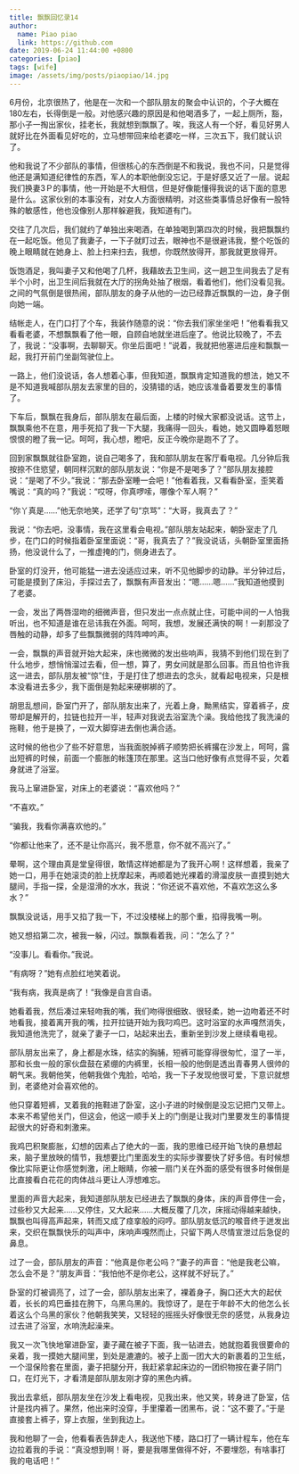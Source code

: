 ```yaml
---
title: 飘飘回忆录14
author:
  name: Piao piao
  link: https://github.com
date: 2019-06-24 11:44:00 +0800
categories: [piao]
tags: [wife]
image: /assets/img/posts/piaopiao/14.jpg
---
```


6月份，北京很热了，他是在一次和一个部队朋友的聚会中认识的，个子大概在180左右，长得倒是一般。对他感兴趣的原因是和他喝酒多了，一起上厕所，豁，那小子一掏出家伙，挂老长，我就想到飘飘了。唉，我这人有一个好，看见好男人就好比在外面看见好吃的，立马想带回来给老婆吃一样，三次五下，我们就认识了。

他和我说了不少部队的事情，但很核心的东西倒是不和我说，我也不问，只是觉得他还是满知道纪律性的东西，军人的本职他倒没忘记，于是好感又近了一层。说起我们换妻3Ｐ的事情，他一开始是不大相信，但是好像能懂得我说的话下面的意思是什么。这家伙别的本事没有，对女人方面很精明，对这些类事情总好像有一股特殊的敏感性，他也没像别人那样躲避我，我知道有门。

交往了几次后，我们就约了单独出来喝酒，在单独喝到第四次的时候，我把飘飘约在一起吃饭。他见了我妻子，一下子就盯过去，眼神也不是很避讳我，整个吃饭的晚上眼睛就在她身上、脸上扫来扫去，我想，你既然放得开，那我就更放得开。

饭饱酒足，我叫妻子又和他喝了几杯，我藉故去卫生间，这一趟卫生间我去了足有半个小时，出卫生间后我就在大厅的拐角处抽了根烟，看着他们，他们没看见我。之间的气氛倒是很热闹，部队朋友的身子从他的一边已经靠近飘飘的一边，身子倒向她一端。

结帐走人，在门口打了个车，我装作随意的说：“你去我们家坐坐吧！”他看看我又看看老婆，不想飘飘看了他一眼，自顾自地就坐进后座了。他说比较晚了，不去了，我说：“没事啊，去聊聊天。你坐后面吧！”说着，我就把他塞进后座和飘飘一起，我打开前门坐副驾驶位上。

一路上，他们没说话，各人想着心事，但我知道，飘飘肯定知道我的想法，她又不是不知道我喊部队朋友去家里的目的，没猜错的话，她应该准备着要发生的事情了。

下车后，飘飘在我身后，部队朋友在最后面，上楼的时候大家都没说话。这节上，飘飘乘他不在意，用手死掐了我一下大腿，我痛得一回头，看她，她又圆睁着怒眼恨恨的瞪了我一记。呵呵，我心想，瞪吧，反正今晚你是跑不了了。

回到家飘飘就往卧室跑，说自己喝多了，我和部队朋友在客厅看电视。几分钟后我按捺不住慾望，朝同样沉默的部队朋友说：“你是不是喝多了？”部队朋友接腔说：“是喝了不少。”我说：“那去卧室睡一会吧！”他看着我，又看看卧室，歪笑着嘴说：“真的吗？”我说：“哎呀，你真啰嗦，哪像个军人啊？”

“你丫真是……”他无奈地笑，还学了句“京骂”：“大哥，我真去了？”

我说：“你去吧，没事情，我在这里看会电视。”部队朋友站起来，朝卧室走了几步，在门口的时候指着卧室里面说：“哥，我真去了？”我没说话，头朝卧室里面扬扬，他没说什么了，一推虚掩的门，侧身进去了。

卧室的灯没开，他可能猛一进去没适应过来，听不见他脚步的动静。半分钟过后，可能是摸到了床沿，手探过去了，飘飘有声音发出：“嗯……嗯……”我知道他摸到了老婆。

一会，发出了两唇湿吻的细微声音，但只发出一点点就止住，可能中间的一人怕我听出，也不知道是谁在忌讳我在外面。呵呵，我想，发展还满快的啊！一刹那没了唇触的动静，却多了些飘飘微弱的阵阵呻吟声。

一会，飘飘的声音就开始大起来，床也微微的发出些响声，我猜不到他们现在到了什么地步，想悄悄溜过去看，但一想，算了，男女间就是那么回事。而且怕也许我这一进去，部队朋友被“惊”住，于是打住了想进去的念头，就看起电视来，只是根本没看进去多少，我下面倒是勃起来硬梆梆的了。

胡思乱想间，卧室门开了，部队朋友出来了，光着上身，黝黑结实，穿着裤子，皮带却是解开的，拉链也拉开一半，轻声对我说去浴室洗个澡。我给他找了我洗澡的拖鞋，他于是换了，一双大脚穿进去倒也满合适。

这时候的他也少了些不好意思，当我面脱掉裤子顺势把长裤撂在沙发上，呵呵，露出短裤的时候，前面一个膨胀的帐篷顶在那里。这当口他好像有点觉得不妥，欠着身就进了浴室。

 我马上窜进卧室，对床上的老婆说：“喜欢他吗？”

“不喜欢。”

“骗我，我看你满喜欢他的。”

“你都让他来了，还不是让你高兴，我不愿意，你不就不高兴了。”

晕啊，这个理由真是堂皇得很，敢情这样她都是为了我开心啊！这样想着，我亲了她一口，用手在她滚烫的脸上抚摩起来，再顺着她光裸着的滑溜皮肤一直摸到她大腿间，手指一探，全是湿滑的水水，我说：“你还说不喜欢他，不喜欢怎这么多水？”

飘飘没说话，用手又掐了我一下，不过没楼梯上的那个重，掐得我嘴一咧。

她又想掐第二次，被我一躲，闪过。飘飘看着我，问：“怎么了？”

“没事儿。看看你。”我说。

“有病呀？”她有点脸红地笑着说。

“我有病，我真是病了！”我像是自言自语。

她看着我，然后凑过来轻吻我的嘴，我们吻得很细致、很轻柔，她一边吻着还不时地看我，接着离开我的嘴，拉开拉链开始为我叼鸡巴。这时浴室的水声嘎然消失，我知道他洗完了，就亲了妻子一口，站起来出去，重新坐到沙发上继续看电视。

部队朋友出来了，身上都是水珠，结实的胸脯，短裤可能穿得很匆忙，湿了一半，那和长虫一般的家伙盘鼓在紧绷的内裤里，长相一般的他倒是透出青春男人很帅的朝气来。我朝他笑，他朝我做个鬼脸，哈哈，我一下子发现他很可爱，下意识就想到，老婆绝对会喜欢他的。

他只穿着短裤，叉着我的拖鞋进了卧室，这小子进的时候倒是没忘记把门又带上。本来不希望他关门，但这会，他这一顺手关上的门倒是让我对门里要发生的事情提起很大的好奇和刺激来。

我鸡巴积聚膨胀，幻想的因素占了绝大的一面，我的思维已经开始飞快的悬想起来，脑子里放映的情节，我想要比门里面发生的实际步骤要快了好多倍。有时候想像比实际更让你感觉刺激，闭上眼睛，你被一扇门关在外面的感受有很多时候倒是比直接看白花花的肉体战斗更让人浮想难忘。

里面的声音大起来，我知道部队朋友已经进去了飘飘的身体，床的声音停住一会，过些秒又大起来……又停住，又大起来……大概反覆了几次，床摇动得越来越快，飘飘也叫得高声起来，转而又成了痉挛般的闷哼。部队朋友低沉的喉音终于迸发出来，交织在飘飘快乐的叫声中，床响声嘎然而止，只留下两人尽情宣泄过后急促的鼻息。

过了一会，部队朋友的声音：“他真是你老公吗？”妻子的声音：“他是我老公嘛，怎么会不是？”朋友声音：“我怕他不是你老公，这样就不好玩了。”

卧室的灯被调亮了，过了一会，部队朋友出来了，裸着身子，胸口还大大的起伏着，长长的鸡巴垂挂在胯下，乌黑乌黑的。我惊讶了，是在于年龄不大的他怎么长着这么个乌黑的家伙？他朝我笑笑，又轻轻的摇摇头好像很无奈的感觉，从我身边过去进了浴室，水响洗起澡来。

我又一次飞快地窜进卧室，妻子藏在被子下面，我一钻进去，她就抱着我很要命的亲着，我一摸她大腿间里，到处是漉漉的。被子上面一团大大的新裹着的卫生纸，一个湿保险套在里面，妻子把腿分开，我赶紧拿起床边的一团织物按在妻子阴门口，在灯光下，才看清是部队朋友刚才穿的黑色内裤。

我出去拿纸，部队朋友坐在沙发上看电视，见我出来，他又笑，转身进了卧室，估计是找内裤了。果然，他出来时没穿，手里攥着一团黑布，说：“这不要了。”于是直接套上裤子，穿上衣服，坐到我边上。

我和他聊了一会，他看看表告辞走人，我送他下楼，路口打了一辆计程车，他在车边拉着我的手说：“真没想到啊！哥，要是我哪里做得不好，不要埋怨，有啥事打我的电话吧！”